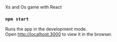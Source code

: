 Xs and Os game with React

### `npm start`

Runs the app in the development mode.<br>
Open [http://localhost:3000](http://localhost:3000) to view it in the browser.
